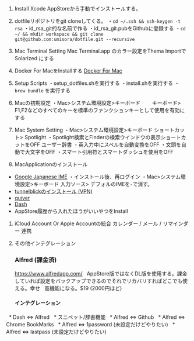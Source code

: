 
1. Install Xcode
AppStoreから手動でインストールする。

1. dotfileリポジトリをgit cloneしてくる。
・`cd ~/.ssh && ssh-keygen -t rsa`
・id_rsa_git的な名前で作る
・id_rsa_git.pubをGithubに登録する
・`cd ~/ && mkdir workspace && git clone git@github.com:umisora/dotfile.git --recursive`

1. Mac Terminal Setting
   Mac Terminal.app のカラー設定をThema ImportでSolarized にする

1. Docker For MacをInstallする
   [Docker For Mac](https://docs.docker.com/docker-for-mac/)

1. Setup Scripts
・setup_dotfiles.shを実行する
・install.shを実行する
・`brew bundle` を実行する

1. Macの初期設定
・Mac>システム環境設定>キーボード
　　キーボード>　F1,F2などのすべてのキーを標準のファンクションキーとして使用を有効にする

1. Mac System Setting
・Mac>システム環境設定>キーボード
  ショートカット> Spotlight 
  ・Spotlight検索とFinderの検索ウインドウの表示ショートカットをOFF
  ユーザー辞書
  ・英入力中にスペルを自動変換をOFF
  ・文頭を自動で大文字をOFF
  ・スマート引用符とスマートダッシュを使用をOFF

1. MacApplicationのインストール
  * [Google Japanese IME](https://www.google.co.jp/ime/)
    ・インストール後、再ログイン
    ・Mac>システム環境設定>キーボード
      入力ソース> デフォルのIMEを`-`で消す。
  * [tunnelblickのインストール (VPN)](https://tunnelblick.net/downloads.html)
  * [quiver](http://happenapps.com/#quiver)
  * [Dash](https://kapeli.com/dash)  
  * AppStore履歴から入れたほうがいいやつをInstall

1. iCloud Account Or Apple Accountの統合
   カレンダー / メール / リマインダー 連携

1. その他インテグレーション
   ### Alfred (課金済)  
   https://www.alfredapp.com/
   AppStore版ではなくDL版を使用する。課金していれば設定をバックアップできるのでそれでリカバリすればどこでも使える。幸せ
   高機能になる。$19 (2000円ほど)

   #### インテグレーション
   * Dash ⇔ Alfred
   * スニペット/辞書機能
   * Alfred ⇔ Github
   * Alfred ⇔ Chrome BookMarks 
   * Alfred ⇔ 1password (未設定だけどやりたい)
   * Alfred ⇔ lastpass (未設定だけどやりたい)
   
